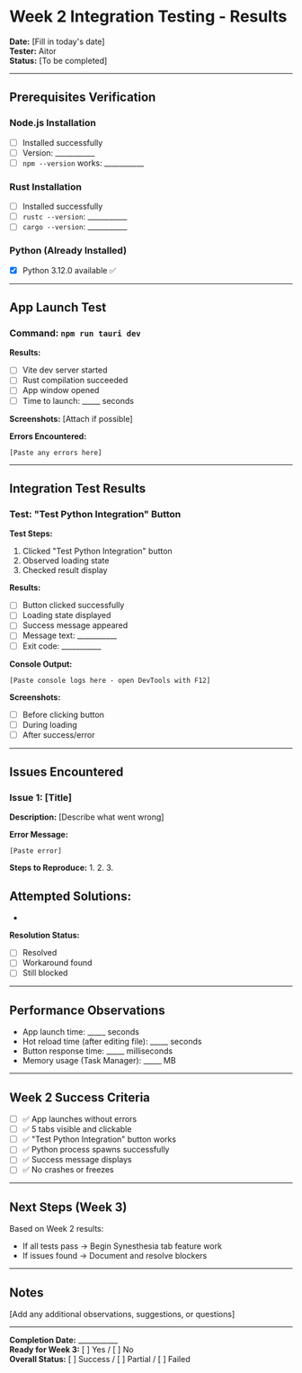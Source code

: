 # Week 2 Integration Testing - Results

**Date:** [Fill in today's date]  
**Tester:** Aitor  
**Status:** [To be completed]

---

## Prerequisites Verification

### Node.js Installation
- [ ] Installed successfully
- [ ] Version: ___________
- [ ] `npm --version` works: ___________

### Rust Installation
- [ ] Installed successfully
- [ ] `rustc --version`: ___________
- [ ] `cargo --version`: ___________

### Python (Already Installed)
- [x] Python 3.12.0 available ✅

---

## App Launch Test

### Command: `npm run tauri dev`

**Results:**
- [ ] Vite dev server started
- [ ] Rust compilation succeeded
- [ ] App window opened
- [ ] Time to launch: _____ seconds

**Screenshots:** [Attach if possible]

**Errors Encountered:**
```
[Paste any errors here]
```

---

## Integration Test Results

### Test: "Test Python Integration" Button

**Test Steps:**
1. Clicked "Test Python Integration" button
2. Observed loading state
3. Checked result display

**Results:**
- [ ] Button clicked successfully
- [ ] Loading state displayed
- [ ] Success message appeared
- [ ] Message text: ___________
- [ ] Exit code: ___________

**Console Output:**
```
[Paste console logs here - open DevTools with F12]
```

**Screenshots:**
- [ ] Before clicking button
- [ ] During loading
- [ ] After success/error

---

## Issues Encountered

### Issue 1: [Title]
**Description:**
[Describe what went wrong]

**Error Message:**
```
[Paste error]
```

**Steps to Reproduce:**
1. 
2. 
3. 

**Attempted Solutions:**
- 
- 

**Resolution Status:**
- [ ] Resolved
- [ ] Workaround found
- [ ] Still blocked

---

## Performance Observations

- App launch time: _____ seconds
- Hot reload time (after editing file): _____ seconds
- Button response time: _____ milliseconds
- Memory usage (Task Manager): _____ MB

---

## Week 2 Success Criteria

- [ ] ✅ App launches without errors
- [ ] ✅ 5 tabs visible and clickable
- [ ] ✅ "Test Python Integration" button works
- [ ] ✅ Python process spawns successfully
- [ ] ✅ Success message displays
- [ ] ✅ No crashes or freezes

---

## Next Steps (Week 3)

Based on Week 2 results:
- If all tests pass → Begin Synesthesia tab feature work
- If issues found → Document and resolve blockers

---

## Notes

[Add any additional observations, suggestions, or questions]

---

**Completion Date:** ___________  
**Ready for Week 3:** [ ] Yes / [ ] No  
**Overall Status:** [ ] Success / [ ] Partial / [ ] Failed


